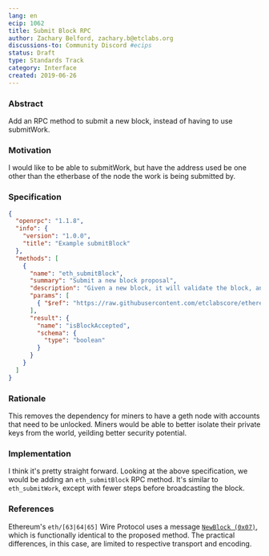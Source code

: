 ```yaml
---
lang: en
ecip: 1062
title: Submit Block RPC
author: Zachary Belford, zachary.b@etclabs.org
discussions-to: Community Discord #ecips
status: Draft
type: Standards Track
category: Interface
created: 2019-06-26
---
```


### Abstract

Add an RPC method to submit a new block, instead of having to use submitWork.

### Motivation

I would like to be able to submitWork, but have the address used be one other than the etherbase of the node the work is being submitted by.

### Specification

```json
{
  "openrpc": "1.1.8",
  "info": {
    "version": "1.0.0",
    "title": "Example submitBlock"
  },
  "methods": [
    {
      "name": "eth_submitBlock",
      "summary": "Submit a new block proposal",
      "description": "Given a new block, it will validate the block, and broadcast it to connected peers.",
      "params": [
        { "$ref": "https://raw.githubusercontent.com/etclabscore/ethereum-json-rpc-specification/master/openrpc.json#/components/contentDescriptors/Block" }
      ],
      "result": {
        "name": "isBlockAccepted",
        "schema": {
          "type": "boolean"
        }
      }
    }
  ]
}
```

### Rationale

This removes the dependency for miners to have a geth node with accounts that need to be unlocked. Miners would be able to better isolate their private keys from the world, yeilding better security potential.

### Implementation

I think it's pretty straight forward. Looking at the above specification, we would be adding an `eth_submitBlock` RPC method. It's similar to `eth_submitWork`, except with fewer steps before broadcasting the block. 

### References

Ethereum's `eth/[63|64|65]` Wire Protocol uses a message [`NewBlock (0x07)`](https://github.com/ethereum/devp2p/blob/master/caps/eth.md#newblock-0x07), which is functionally identical to the proposed method. The practical differences, in this case, are limited to respective transport and encoding.
